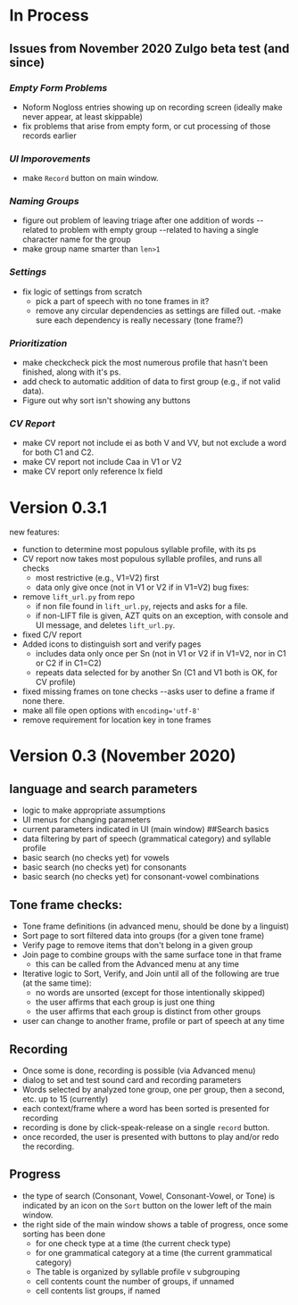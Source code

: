 # In Process
## Issues from November 2020 Zulgo beta test (and since)
### *Empty Form Problems*
- Noform Nogloss entries showing up on recording screen (ideally make never appear, at least skippable)
- fix problems that arise from empty form, or cut processing of those records earlier
### *UI Imporovements*
- make `Record` button on main window.
### *Naming Groups*
- figure out problem of leaving triage after one addition of words -- related to problem with empty group --related to having a single character name for the group
- make group name smarter than `len>1`
### *Settings*
- fix logic of settings from scratch  
  - pick a part of speech with no tone frames in it?
  - remove any circular dependencies as settings are filled out.
  -make sure each dependency is really necessary (tone frame?)
### *Prioritization*
- make checkcheck pick the most numerous profile that hasn't been finished, along with it's ps.
- add check to automatic addition of data to first group (e.g., if not valid data).
- Figure out why sort isn't showing any buttons
### *CV Report*
- make CV report not include ei as both V and VV, but not exclude a word for both C1 and C2.
- make CV report not include Caa in V1 or V2
- make CV report only reference lx field
# Version 0.3.1
new features:
- function to determine most populous syllable profile, with its ps
- CV report now takes most populous syllable profiles, and runs all checks
  - most restrictive (e.g., V1=V2) first
  - data only give once (not in V1 or V2 if in V1=V2)
bug fixes:
- remove `lift_url.py` from repo
  - if non file found in `lift_url.py`, rejects and asks for a file.
  - if non-LIFT file is given, AZT quits on an exception, with console and UI message, and deletes `lift_url.py`.
- fixed C/V report
- Added icons to distinguish sort and verify pages
  - includes data only once per Sn (not in V1 or V2 if in V1=V2, nor in C1 or C2 if in C1=C2)
  - repeats data selected for by another Sn (C1 and V1 both is OK, for CV profile)
- fixed missing frames on tone checks --asks user to define a frame if none there.
- make all file open options with `encoding='utf-8'`
- remove requirement for location key in tone frames

# Version 0.3 (November 2020)
## language and search parameters
- logic to make appropriate assumptions
- UI menus for changing parameters
- current parameters indicated in UI (main window)
##Search basics
- data filtering by part of speech (grammatical category) and syllable profile
- basic search (no checks yet) for vowels
- basic search (no checks yet) for consonants
- basic search (no checks yet) for consonant-vowel combinations
## Tone frame checks:
- Tone frame definitions (in advanced menu, should be done by a linguist)
- Sort page to sort filtered data into groups (for a given tone frame)
- Verify page to remove items that don't belong in a given group
- Join page to combine groups with the same surface tone in that frame
  - this can be called from the Advanced menu at any time
- Iterative logic to Sort, Verify, and Join until all of the following are true (at the same time):
  - no words are unsorted (except for those intentionally skipped)
  - the user affirms that each group is just one thing
  - the user affirms that each group is distinct from other groups
- user can change to another frame, profile or part of speech at any time
## Recording
- Once some is done, recording is possible (via Advanced menu)
- dialog to set and test sound card and recording parameters
- Words selected by analyzed tone group, one per group, then a second, etc. up to 15 (currently)
- each context/frame where a word has been sorted is presented for recording
- recording is done by click-speak-release on a single `record` button.
- once recorded, the user is presented with buttons to play and/or redo the recording.

## Progress
- the type of search (Consonant, Vowel, Consonant-Vowel, or Tone) is indicated by an icon on the `Sort` button on the lower left of the main window.
- the right side of the main window shows a table of progress, once some sorting has been done
  - for one check type at a time (the current check type)
  - for one grammatical category at a time (the current grammatical category)
  - The table is organized by syllable profile v subgrouping
  - cell contents count the number of groups, if unnamed
  - cell contents list groups, if named
